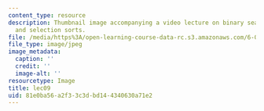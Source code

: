 ```yaml
---
content_type: resource
description: Thumbnail image accompanying a video lecture on binary search, and bubble
  and selection sorts.
file: /media/https%3A/open-learning-course-data-rc.s3.amazonaws.com/6-00-introduction-to-computer-science-and-programming-fall-2008/81e0ba56a2f33c3dbd144340630a71e2_lec09.jpg
file_type: image/jpeg
image_metadata:
  caption: ''
  credit: ''
  image-alt: ''
resourcetype: Image
title: lec09
uid: 81e0ba56-a2f3-3c3d-bd14-4340630a71e2
---
```

